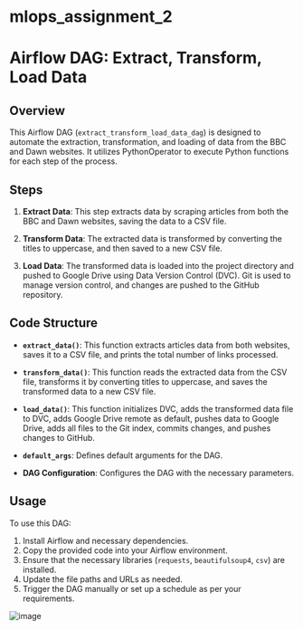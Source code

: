 # mlops_assignment_2

# Airflow DAG: Extract, Transform, Load Data

## Overview
This Airflow DAG (`extract_transform_load_data_dag`) is designed to automate the extraction, transformation, and loading of data from the BBC and Dawn websites. It utilizes PythonOperator to execute Python functions for each step of the process.

## Steps

1. **Extract Data**: This step extracts data by scraping articles from both the BBC and Dawn websites, saving the data to a CSV file.

2. **Transform Data**: The extracted data is transformed by converting the titles to uppercase, and then saved to a new CSV file.

3. **Load Data**: The transformed data is loaded into the project directory and pushed to Google Drive using Data Version Control (DVC). Git is used to manage version control, and changes are pushed to the GitHub repository.

## Code Structure

- **`extract_data()`**: This function extracts articles data from both websites, saves it to a CSV file, and prints the total number of links processed.
  
- **`transform_data()`**: This function reads the extracted data from the CSV file, transforms it by converting titles to uppercase, and saves the transformed data to a new CSV file.
  
- **`load_data()`**: This function initializes DVC, adds the transformed data file to DVC, adds Google Drive remote as default, pushes data to Google Drive, adds all files to the Git index, commits changes, and pushes changes to GitHub.
  
- **`default_args`**: Defines default arguments for the DAG.

- **DAG Configuration**: Configures the DAG with the necessary parameters.

## Usage
To use this DAG:
1. Install Airflow and necessary dependencies.
2. Copy the provided code into your Airflow environment.
3. Ensure that the necessary libraries (`requests`, `beautifulsoup4`, `csv`) are installed.
4. Update the file paths and URLs as needed.
5. Trigger the DAG manually or set up a schedule as per your requirements.

![image](https://github.com/AWahab02/mlops_assignment_2/assets/114500718/23300a2a-a355-482f-b779-05505951751a)
